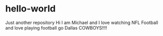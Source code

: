 # hello-world
Just another repository
Hi I am Michael and I love watching NFL Football and love playing football go Dallas COWBOYS!!!!
